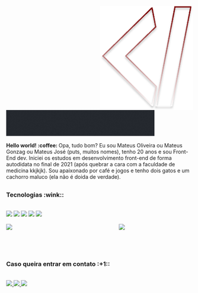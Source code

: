 <img src="logo.svg" width="250px" min-width="250px" max-width="250px" align="right" alt="Logo MateusGonzag">

<img src="logoName.gif">

<br/>

<p><strong>Hello world! :coffee:  </strong> Opa, tudo bom? Eu sou Mateus Oliveira ou Mateus Gonzag ou Mateus José (puts, muitos nomes), tenho 20 anos e sou Front-End dev. Iniciei os estudos em desenvolvimento front-end de forma autodidata no final de 2021 (após quebrar a cara com a faculdade de medicina kkjkjk). Sou apaixonado por café e jogos e tenho dois gatos e um cachorro maluco (ela não é doida de verdade). </p>

##

<h3>Tecnologias :wink::</h3>

<br/>

<div align="left">
  
  <a alt="HTML">
    <img src="https://img.shields.io/badge/HTML5-730000?style=for-the-badge&logo=html5&logoColor=white"/>
  </a>
  
  <a alt="CSS">
    <img src="https://img.shields.io/badge/CSS3-730000?style=for-the-badge&logo=css3&logoColor=white"/>
  </a>
  
  <a alt="Javascript">
    <img src="https://img.shields.io/badge/JavaScript-730000?style=for-the-badge&logo=javascript&logoColor=white"/>
  </a>
  
  <a alt="Sass">
    <img src="https://img.shields.io/badge/Sass-730000?style=for-the-badge&logo=sass&logoColor=white"/>
  </a>
  
  <a alt="React">
    <img src="https://img.shields.io/badge/React-730000?style=for-the-badge&logo=react&logoColor=white"/>
  </a>
  
</div>

<br/>

<img src="https://media.tenor.com/jNgKSlUpmkEAAAAC/typing-laptop.gif" width=200px align="right">

<img src="https://github-readme-stats.vercel.app/api/top-langs/?username=MateusGonzag&layout=compact&hide_border=false&title_color=FFF&bg_color=00000000&text_color=FFF&card_width=422">

#

<br/>

<h3>Caso queira entrar em contato :+1::</h3>

<br/>

<div align="left">
  
  <a href="https://www.instagram.com/" alt="Instagram">
    <img src="https://img.shields.io/badge/-Instagram-730000?style=for-the-badge&logo=Instagram&logoColor=FFF"/>
  </a>
  
  <a href="https://www.linkedin.com" alt="Linkedin">
    <img src="https://img.shields.io/badge/-Linkedin-730000?style=for-the-badge&logo=Linkedin&logoColor=FFF"/>
  </a>
  
  <a href="https://discord.gg/" alt="Discord">
    <img src="https://img.shields.io/badge/-Discord-730000?style=for-the-badge&logo=Discord&logoColor=FFF"/>
  </a>
  
</div>
